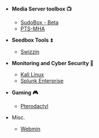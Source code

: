 - <b>Media Server toolbox :tv: </b>
  - [SudoBox - Beta](sudobox.md)
  - [PTS-MHA](pts-mha.md)
 
- <b>Seedbox Tools :arrow_double_up: </b>
  - [Swizzin](swizzin.md)

- <b>Monitoring and Cyber Security :closed_lock_with_key:</b>

  - [Kali Linux](kali_linux.md)
  - [Splunk Enterprise](splunk_enterprise.md)

- <b>Gaming :video_game:</b>

  - [Pterodactyl](pterodactyl.md)
  
- Misc.
  
  - [Webmin](webmin.md)